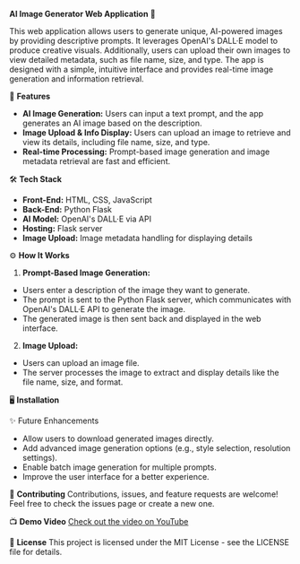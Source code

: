 **AI Image Generator Web Application** 🌟

This web application allows users to generate unique, AI-powered images by providing descriptive prompts. It leverages OpenAI's DALL·E model to produce creative visuals. Additionally, users can upload their own images to view detailed metadata, such as file name, size, and type. The app is designed with a simple, intuitive interface and provides real-time image generation and information retrieval.

🚀 **Features**
- **AI Image Generation:** Users can input a text prompt, and the app generates an AI image based on the description.
- **Image Upload & Info Display:** Users can upload an image to retrieve and view its details, including file name, size, and type.
- **Real-time Processing:** Prompt-based image generation and image metadata retrieval are fast and efficient.

🛠️ **Tech Stack**
- **Front-End:** HTML, CSS, JavaScript
- **Back-End:** Python Flask
- **AI Model:** OpenAI's DALL·E via API
- **Hosting:** Flask server
- **Image Upload:** Image metadata handling for displaying details

⚙️ **How It Works**
1. **Prompt-Based Image Generation:**
- Users enter a description of the image they want to generate.
- The prompt is sent to the Python Flask server, which communicates with OpenAI's DALL·E API to generate the image.
- The generated image is then sent back and displayed in the web interface.

2. **Image Upload:**
- Users can upload an image file.
- The server processes the image to extract and display details like the file name, size, and format.

🖥️ **Installation**

✨ Future Enhancements
- Allow users to download generated images directly.
- Add advanced image generation options (e.g., style selection, resolution settings).
- Enable batch image generation for multiple prompts.
- Improve the user interface for a better experience.
  
🤝 **Contributing**
Contributions, issues, and feature requests are welcome! Feel free to check the issues page or create a new one.

📺 **Demo Video**
[Check out the video on YouTube](https://youtu.be/AzM_unHGRs8?si=QZ0-mg2hi0cScTGC)

📄 **License**
This project is licensed under the MIT License - see the LICENSE file for details.


